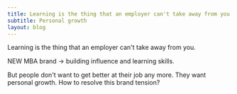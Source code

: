 ```yaml
---
title: Learning is the thing that an employer can't take away from you
subtitle: Personal growth
layout: blog
---
```


Learning is the thing that an employer can't take away from you.

NEW MBA brand -> building influence and learning skills.

But people don't want to get better at their job any more. They want personal growth. How to resolve this brand tension?